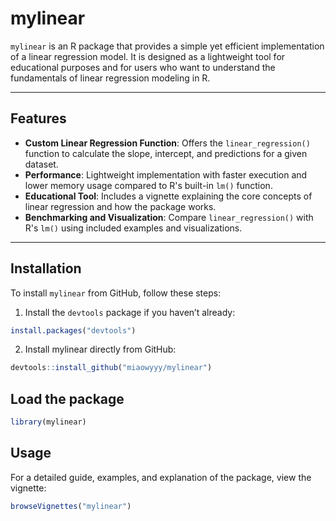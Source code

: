 # **mylinear**

`mylinear` is an R package that provides a simple yet efficient implementation of a linear regression model. It is designed as a lightweight tool for educational purposes and for users who want to understand the fundamentals of linear regression modeling in R.

---

## **Features**

- **Custom Linear Regression Function**: Offers the `linear_regression()` function to calculate the slope, intercept, and predictions for a given dataset.
- **Performance**: Lightweight implementation with faster execution and lower memory usage compared to R's built-in `lm()` function.
- **Educational Tool**: Includes a vignette explaining the core concepts of linear regression and how the package works.
- **Benchmarking and Visualization**: Compare `linear_regression()` with R's `lm()` using included examples and visualizations.

---

## **Installation**

To install `mylinear` from GitHub, follow these steps:

1. Install the `devtools` package if you haven’t already:
```r
install.packages("devtools")
```

2. Install mylinear directly from GitHub:
```r
devtools::install_github("miaowyyy/mylinear")
```

## **Load the package**
```r
library(mylinear)
```

## **Usage**
For a detailed guide, examples, and explanation of the package, view the vignette:
```r
browseVignettes("mylinear")
```
